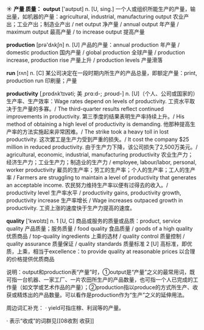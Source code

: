☀ <span class="category">**产量 质量：**</span>
<span class="vocabulary">**output**</span> ['aʊtpʊt] 
<span class="definition">n. [U, sing.] 一个人或组织所能生产的产量，输出量，如机器的产量：</span>agricultural, industrial, manufacturing output 农业产出；工业产出；制造业产出 / net output 净产量 / annual output 年产量 / maximum output 最高产量 / to increase output 提高产量

<span class="vocabulary">**production**</span> [prə'dʌkʃn] 
<span class="definition">n. [U] 产品的产量：</span>annual production 年产量 / domestic production 国内产量 / global production 全球产量 / production increase, production rise 产量上升 / production levels 产量滑落

<span class="vocabulary">**run**</span> [rʌn] 
<span class="definition">n. [C] 某公司决定在一段时期内所生产的产品总量，即额定产量：</span>print, production run 印刷量；产量 
           
<span class="vocabulary">**productivity**</span> [ˌprɒdʌkˈtɪvəti; 美 ˌprɑ:d-; ˌproʊd-]
<span class="definition">n. [U]（个人、公司或国家的）生产率、生产效率：</span>Wage rates depend on levels of productivity. 工资水平取决于生产量的多寡。/ The third-quarter results reflect continued improvements in productivity. 第三季度的结果表明生产率持续上升。/ His method of obtaining a high level of productivity is demanding. 他那种提高生产率的方法实施起来非常困难。/ The strike took a heavy toll in lost productivity. 这次罢工是生产力受到严重的损失。/ It cost the company $25 million in reduced productivity. 由于生产力下降，该公司损失了2,500万美元。/ agricultural, economic, industrial, manufacturing productivity 农业生产力；经济生产力；工业生产力；制造业的生产力 / employee, labour/labor, personal, worker productivity 雇员的生产率；劳工的生产率；个人的生产率；工人的生产率 / Farmers are struggling to maintain a level of productivity that generates an acceptable income. 农民努力维持生产率以便有过得去的收入。/ productivity level 生产率水平 / productivity gains, productivity growth, productivity increase 生产率增长 / Wage increases outpaced growth in productivity. 工资上涨的速度快于生产力提高的速度。

<span class="vocabulary">**quality**</span> ['kwɒlɪtɪ] 
<span class="definition">n. 1 [U, C] 商品或服务的质量或品质：</span>product, service quality 产品质量；服务质量 / food quality 食品质量 / goods of a high quality 优质商品 / top-quality ingredients 上乘的选材 / quality control 质量控制 / quality assurance 质量保证 / quality standards 质量标准 <span class="definition">2 [U] 高标准，即优质，上乘，相当于excellence：</span>to provide quality at reasonable prices 以合理的价格提供优质商品
	           
说明：output和production表“产量”时，①output是“产量”之义的最常用词，既可指一台机器、一家工厂、一片农田所生产的产品数量，也可指一个人已完成的工作量（如文学或艺术作品的产量）；②production指以produce的方式所生产、收获或精炼出的产品数量。可以看作是production作为“生产”之义的延伸用法。

周边词汇补充：
· yield可指庄稼、利润等的产量。

· 表示“收成”的词群见[[08收割 收获]]

